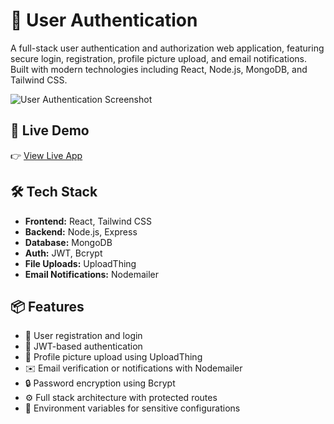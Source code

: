 # 🔐 User Authentication

A full-stack user authentication and authorization web application, featuring secure login, registration, profile picture upload, and email notifications. Built with modern technologies including React, Node.js, MongoDB, and Tailwind CSS.

![User Authentication Screenshot](https://images.unsplash.com/photo-1555066931-4365d14bab8c?auto=format&fit=crop&q=80&w=800)

## 🚀 Live Demo

👉 [View Live App](https://user-authentication-frontend-6460.onrender.com/)

## 🛠 Tech Stack

- **Frontend:** React, Tailwind CSS
- **Backend:** Node.js, Express
- **Database:** MongoDB
- **Auth:** JWT, Bcrypt
- **File Uploads:** UploadThing
- **Email Notifications:** Nodemailer

## 📦 Features

- 🔐 User registration and login
- 🔄 JWT-based authentication
- 👤 Profile picture upload using UploadThing
- ✉️ Email verification or notifications with Nodemailer
- 🔒 Password encryption using Bcrypt
- ⚙️ Full stack architecture with protected routes
- 📁 Environment variables for sensitive configurations
